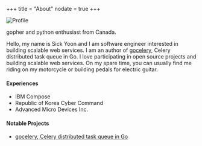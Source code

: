 +++
title = "About"
nodate = true
+++

![Profile](https://avatars0.githubusercontent.com/u/24367477?v=3&s=130)

gopher and python enthusiast from Canada. <br>

Hello, my name is Sick Yoon and I am software engineer interested in building scalable web services.
I am an author of [gocelery](https://github.com/gocelery/gocelery), Celery distributed task queue in Go.
I love participating in open source projects and building scalable web services.
On my spare time, you can usually find me riding on my motorcycle or building pedals for electric guitar.

#### Experiences

* IBM Compose
* Republic of Korea Cyber Command
* Advanced Micro Devices Inc.

#### Notable Projects

* [gocelery, Celery distributed task queue in Go](https://github.com/gocelery/gocelery)

